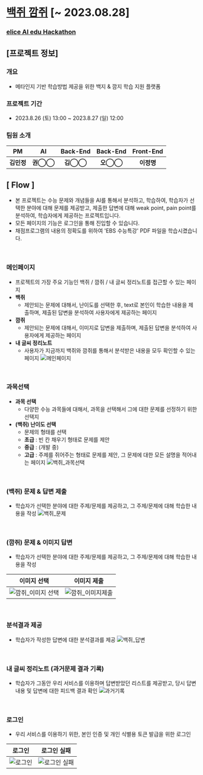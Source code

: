 # [백쥐 깜쥐](https://black-white-mouse.netlify.app/) [~ 2023.08.28]
### [elice AI edu Hackathon](http://elice-hackathon.com/)

## [프로젝트 정보]
### 개요
- 메타인지 기반 학습방법 제공을 위한 백지 & 깜지 학습 지원 플랫폼


### 프로젝트 기간
- 2023.8.26 (토) 13:00 ~ 2023.8.27 (일) 12:00

### 팀원 소개
| PM | AI | Back-End | Back-End | Front-End |
|:---:|:---:|:---:|:---:|:---:|
|**김민정**|**권◯◯**|**김◯◯**|**오◯◯**|**이정명**|

## [ Flow ]
- 본 프로젝트는 수능 문제와 개념들을 AI를 통해서 분석하고, 학습하여, 학습자가 선택한 분야에 대해 문제를 제공받고, 제출한 답변에 대해 weak point, pain point를 분석하여, 학습자에게 제공하는 프로젝트입니다.
- 모든 페이지의 기능은 로그인을 통해 진입할 수 있습니다.
- 채점프로그램의 내용의 정확도를 위하여 'EBS 수능특강' PDF 파일을 학습시켰습니다.


<br/>

### 메인페이지
- 프로젝트의 가장 주요 기능인 백쥐 / 깜쥐 / 내 글씨 정리노트를 접근할 수 있는 페이지
- **백쥐**
  - 제안되는 문제에 대해서, 난이도를 선택한 후, text로 본인이 학습한 내용을 제출하며, 제출된 답변을 분석하여 사용자에게 제공하는 페이지
- **깜쥐**
  - 제안되는 문제에 대해서, 이미지로 답변을 제출하며, 제출된 답변을 분석하여 사용자에게 제공하는 페이지
- **내 글씨 정리노트**
  - 사용자가 지금까지 백쥐와 깜쥐를 통해서 분석받은 내용을 모두 확인할 수 있는 페이지
![메인페이지](https://github.com/2023-elice-hackaton-team8/front-end/assets/59154924/51eab544-88b0-4654-bca7-d48ac8c80843)

<br/>

### 과목선택
- **과목 선택**
  - 다양한 수능 과목들에 대해서, 과목을 선택해서 그에 대한 문제를 선정하기 위한 선택지
- **(백쥐) 난이도 선택**
  - 문제의 형태를 선택
  - **초급** : 빈 칸 채우기 형태로 문제를 제안
  - **중급** : (개발 중)
  - **고급** : 주제를 쥐어주는 형태로 문제를 제안, 그 문제에 대한 모든 설명을 적어내는 페이지
![백쥐_과목선택](https://github.com/2023-elice-hackaton-team8/front-end/assets/59154924/133ee4d8-29b2-4101-b1bd-be0ecbabd3f2)

<br/>

### (백쥐) 문제 & 답변 제출
- 학습자가 선택한 분야에 대한 주제/문제를 제공하고, 그 주제/문제에 대해 학습한 내용을 작성
![백쥐_문제](https://github.com/2023-elice-hackaton-team8/front-end/assets/59154924/db7ea403-aa5e-403e-94c6-522dafa19307)

<br/>

### (깜쥐) 문제 & 이미지 답변
- 학습자가 선택한 분야에 대한 주제/문제를 제공하고, 그 주제/문제에 대해 학습한 내용을 작성

|이미지 선택|이미지 제출|
|---|---|
|![깜쥐_이미지 선택](https://github.com/2023-elice-hackaton-team8/front-end/assets/59154924/9f1f5222-a1e0-4410-b5d5-c4abf6a226dc)|![깜쥐_이미지제출](https://github.com/2023-elice-hackaton-team8/front-end/assets/59154924/f58bd909-4b95-46ca-9655-21aa96624a26)|

<br/>

### 분석결과 제공
- 학습자가 작성한 답변에 대한 분석결과를 제공
![백쥐_답변](https://github.com/2023-elice-hackaton-team8/front-end/assets/59154924/7653f50e-f84d-4c27-a623-386fddb26558)

<br/>

### 내 글씨 정리노트 (과거문제 결과 기록)
- 학습자가 그동안 우리 서비스를 이용하며 답변받았던 리스트를 제공받고, 당시 답변 내용 및 답변에 대한 피드백 결과 확인
![과거기록](https://github.com/2023-elice-hackaton-team8/front-end/assets/59154924/1e5bd163-c67a-4320-a62b-fb8825cc392b)

<br/>

### 로그인
- 우리 서비스를 이용하기 위한, 본인 인증 및 개인 식별용 토큰 발급을 위한 로그인

|로그인|로그인 실패|
|---|---|
|![로그인](https://github.com/2023-elice-hackaton-team8/front-end/assets/59154924/174a5ef0-56a8-4e66-858d-57e29b330126)|![로그인 실패](https://github.com/2023-elice-hackaton-team8/front-end/assets/59154924/94754565-3574-4aee-941c-28ea0ddf89c5)|
